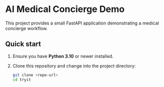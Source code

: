 # AI Medical Concierge Demo

This project provides a small FastAPI application demonstrating a medical concierge workflow.

## Quick start

1. Ensure you have **Python 3.10** or newer installed.
2. Clone this repository and change into the project directory:

   ```bash
   git clone <repo-url>
   cd tryit

